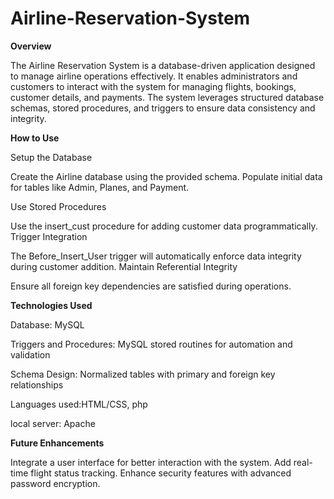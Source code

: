 # Airline-Reservation-System
**Overview**

The Airline Reservation System is a database-driven application designed to manage airline operations effectively. It enables administrators and customers to interact with the system for managing flights, bookings, customer details, and payments. The system leverages structured database schemas, stored procedures, and triggers to ensure data consistency and integrity.

**How to Use**

Setup the Database

Create the Airline database using the provided schema.
Populate initial data for tables like Admin, Planes, and Payment.

Use Stored Procedures

Use the insert_cust procedure for adding customer data programmatically.
Trigger Integration

The Before_Insert_User trigger will automatically enforce data integrity during customer addition.
Maintain Referential Integrity

Ensure all foreign key dependencies are satisfied during operations.

**Technologies Used**

Database: MySQL

Triggers and Procedures: MySQL stored routines for automation and validation

Schema Design: Normalized tables with primary and foreign key relationships

Languages used:HTML/CSS, php

local server: Apache

**Future Enhancements**

Integrate a user interface for better interaction with the system.
Add real-time flight status tracking.
Enhance security features with advanced password encryption.
